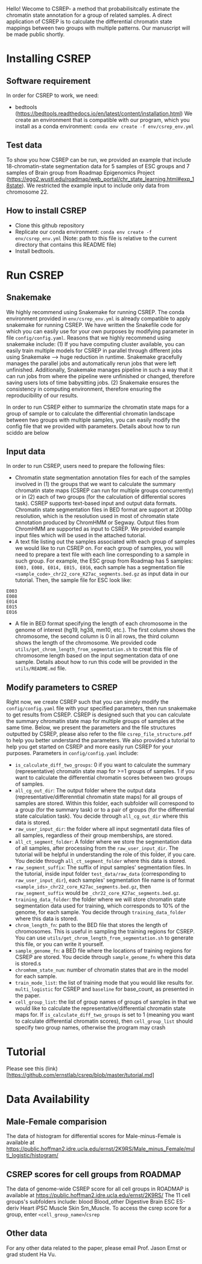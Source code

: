 Hello! Wecome to CSREP- a method that probabilisitcally estimate the chromatin state annotation for a group of related samples. A direct application of CSREP is to calculate the differential chromatin state mappings between two groups with multiple patterns. Our manuscript will be made public shortly. 
# Installing CSREP
## Software requirement
In order for CSREP to work, we need:
- bedtools (https://bedtools.readthedocs.io/en/latest/content/installation.html)
We create an environment that is compatible with our program, which you install as a conda environment: ```conda env create -f env/csrep_env.yml```

## Test data
To show you how CSREP can be run, we provided an example that include 18-chromatin-state segmentation data for 5 samples of ESC groups and 7 samples of Brain group from Roadmap Epigenomics Project (https://egg2.wustl.edu/roadmap/web_portal/chr_state_learning.html#exp_18state). We restricted the example input to include only data from chromosome 22.
 
## How to install CSREP
- Clone this github repository
- Replicate our conda environment: ```conda env create -f env/csrep_env.yml``` (Note: path to this file is relative to the current directory that contains this README file)
- Install bedtools. 

# Run CSREP 
## Snakemake 
We highly recommend using Snakemake for running CSREP. The conda environment provided in ```env/csrep_env.yml``` is already compatible to apply snakemake for running CSREP. We have written the Snakefile code for which you can easily use for your own purposes by modifying parameter in file ```config/config.yaml```. Reasons that we highly recommend using snakemake include: (1) If you have computing cluster available, you can easily train multiple models for CSREP in parallel through different jobs using Snakemake --> huge reduction in runtime. Snakemake gracefully manages the parallel jobs and automatically rerun jobs that were left unfinished. Additionally, Snakemake manages pipeline in such a way that it can run jobs from where the pipeline were unfinished or changed, therefore saving users lots of time babysitting jobs. (2) Snakemake ensures the consistency in computing environment, therefore ensuring the reproducibility of our results. 

In order to run CSREP either to summarize the chromatin state maps for a group of sample or to calculate the differential chromatin landscape between two groups with multiple samples, you can easily modify the config file that we provided with parameters. Details about how to run sciddo are below

## Input data
In order to run CSREP, users need to prepare the following files:
- Chromatin state segmentation annotation files for each of the samples involved in (1) the groups that we want to calculate the summary chromatin state maps (CSREP can run for multiple groups concurrently) or in (2) each of two groups (for the calculation of differential scores task). CSREP supports text-based input and output data formats. Chromatin state segmentation files in BED format are support at 200bp resolution, which is the resolution used in most of chromatin state annotation produced by ChromHMM or Segway. Output files from ChromHMM are supported as input to CSREP. We provided example input files which will be used in the attached tutorial.
- A text file listing out the samples associated with each group of samples we would like to run CSREP on. For each group of samples, you will need to prepare a text file with each line corresponding to a sample in such group. For example, the ESC group from Roadmap has 5 samples: ```E003, E008, E014, E015, E016```, each sample has a segmentation file ```<sample_code>_chr22_core_K27ac_segments.bed.gz``` as input data in our tutorial. Then, the sample file for ESC look like: 
```
E003
E008
E014
E015
E016
```
- A file in BED format specifying the length of each chromosome in the genome of interest (hg19, hg38, mm10, etc.). The first column shows the chromosome, the second column is 0 in all rows, the third column shows the length of the chromosome. We provided code ```utils/get_chrom_length_from_segmentation.sh``` to creat this file of chromosome length based on the input segmentation data of one sample. Details about how to run this code will be provided in the ```utils/README.md``` file. 

## Modify parameters to CSREP
Right now, we create CSREP such that you can simply modify the ```config/config.yaml``` file with your specified parameters, then run snakemake to get results from CSREP. CSREP is designed such that you can calculate the summary chromatin state map for multiple groups of samples at the same time. Below, we present the parameters and the file structures outputted by CSREP, please also refer to the file ```csrep_file_structure.pdf``` to help you better understand the parameters. We also provided a tutorial to help you get started on CSREP and more easily run CSREP for your purposes. Parameters in ```config/config.yaml``` include:
- ```is_calculate_diff_two_groups```: 0 if you want to calculate the summary (representative) chromatin state map for >=1 groups of samples. 1 if you want to calculate the differential chromatin scores between two groups of samples.
- ```all_cg_out_dir```:  The output folder where the output data (representative/differenntial chromatin state maps) for all groups of samples are stored. Within this folder, each subfolder will correspond to a group (for the summary task) or to a pair of groups (for the differential state calculation task). You decide through ```all_cg_out_dir``` where this data is stored.
- ```raw_user_input_dir```: the folder where all input segmentatil data files of all samples, regardless of their group memberships, are stored.
- ```all_ct_segment_folder```: A folder where we store the segmentation data of all samples, after processing from the ```raw_user_input_dir```. The tutorial will be helpful in understanding the role of this folder, if you care. You decide through ```all_ct_segment_folder``` where this data is stored.
- ```raw_segment_suffix```: The suffix of input samples' segmentation files. In the tutorial, inside input folder ```test_data/raw_data``` (corresponding to ```raw_user_input_dir```), each samples' segmentation file name is of format ```<sample_ids>_chr22_core_K27ac_segments.bed.gz```, then ```raw_segment_suffix``` would be ```_chr22_core_K27ac_segments.bed.gz```.
- ```training_data_folder```: the folder where we will store chromatin state segmentation data used for training, which corresponds to 10% of the genome, for each sample. You decide through ```training_data_folder``` where this data is stored.
- ```chrom_length_fn```: path to the BED file that stores the length of chromosomes. This is useful in sampling the training regions for CSREP. You can use ```utils/get_chrom_length_from_segmentation.sh``` to generate this file, or you can write it yourself. 
- ```sample_genome_fn```: a BED file where the locations of training regions for CSREP are stored. You decide through ```sample_genome_fn``` where this data is stored.s
- ```chromhmm_state_num```: number of chromatin states that are in the model for each sample. 
- ```train_mode_list```: the list of training mode that you would like results for. ```multi_logistic``` for CSREP and ```baseline``` for base_count, as presented in the paper. 
- ```cell_group_list```: the list of group names of groups of samples in that we would like to calculate the representative/differential chromatin state maps for. If ```is_calculate_diff_two_groups``` is set to 1 (meaning you want to calculate differential chromatin scores), then ```cell_group_list``` should specify two group names, otherwise the program may crash

# Tutorial
Please see this (link)[https://github.com/ernstlab/csrep/blob/master/tutorial.md]
# Data Availability
## Male-Female comparision
The data of histogram for differential scores for Male-minus-Female is available at https://public.hoffman2.idre.ucla.edu/ernst/2K9RS/Male_minus_Female/multi_logistic/histogram/ 
## CSREP scores for cell groups from ROADMAP
The data of genome-wide CSREP score for all cell groups in ROADMAP is available at https://public.hoffman2.idre.ucla.edu/ernst/2K9RS/
The 11 cell groups's subfolders include: blood Blood_other Digestive Brain ESC ES-deriv Heart iPSC Muscle Skin Sm_Muscle. To access the csrep score for a group, enter `<cell_group_name>`/`csrep`
## Other data
For any other data related to the paper, please email Prof. Jason Ernst or grad student Ha Vu. 

